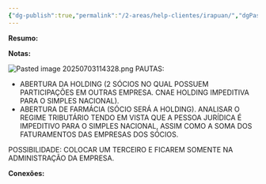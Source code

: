 ```yaml
---
{"dg-publish":true,"permalink":"/2-areas/help-clientes/irapuan/","dgPassFrontmatter":true,"created":"2025-07-03T11:33:45.958-03:00","updated":"2025-07-03T11:43:29.787-03:00"}
---
```


**Resumo:**



**Notas:**

![Pasted image 20250703114328.png](/img/user/4.%20ARQUIVOS/Pasted%20image%2020250703114328.png)
PAUTAS:   
- ABERTURA DA HOLDING (2 SÓCIOS NO QUAL POSSUEM PARTICIPAÇÕES EM OUTRAS EMPRESA. CNAE HOLDING IMPEDITIVA PARA O SIMPLES NACIONAL).  
- ABERTURA DE FARMÁCIA (SÓCIO SERÁ A HOLDING). ANALISAR O REGIME TRIBUTÁRIO TENDO EM VISTA QUE A PESSOA JURÍDICA É IMPEDITIVO PARA O SIMPLES NACIONAL, ASSIM COMO A SOMA DOS FATURAMENTOS DAS EMPRESAS DOS SÓCIOS. 

POSSIBILIDADE: COLOCAR UM TERCEIRO E FICAREM SOMENTE NA ADMINISTRAÇÃO DA EMPRESA.


**Conexões:**

